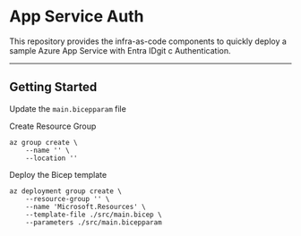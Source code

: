 # App Service Auth

This repository provides the infra-as-code components to quickly deploy a sample Azure App Service with Entra IDgit c Authentication.

---

## Getting Started

Update the `main.bicepparam` file

Create Resource Group

```shell
az group create \
    --name '' \
    --location ''
```

Deploy the Bicep template

```shell
az deployment group create \
    --resource-group '' \
    --name 'Microsoft.Resources' \
    --template-file ./src/main.bicep \
    --parameters ./src/main.bicepparam
```
